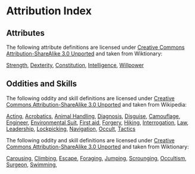 # Attribution Index

## Attributes
The following attribute definitions are licensed under [Creative Commons Attribution-ShareAlike 3.0 Unported](http://creativecommons.org/licenses/by/3.0/) and taken from Wiktionary:

[Strength](http://en.wiktionary.org/wiki/strong), [Dexterity](http://en.wiktionary.org/wiki/dexterity), [Constitution](http://en.wiktionary.org/wiki/constitution), [Intelligence](http://en.wiktionary.org/wiki/intellect), [Willpower](http://en.wiktionary.org/wiki/willpower)

## Oddities and Skills
The following oddity and skill definitions are licensed under [Creative Commons Attribution-ShareAlike 3.0 Unported](http://creativecommons.org/licenses/by/3.0/) and taken from Wikipedia:

[Acting](https://en.wikipedia.org/wiki/Acting), [Acrobatics](https://en.wikipedia.org/wiki/Acrobatics), [Animal Handling](https://en.wikipedia.org/wiki/Animal_handler), [Diagnosis](https://en.wikipedia.org/wiki/Diagnosis), [Disguise](https://en.wikipedia.org/wiki/Disguise), [Camouflage](https://en.wikipedia.org/wiki/Camouflage), [Engineer](https://en.wikipedia.org/wiki/Engineer#Specialization_and_management), [Environmental Suit](https://en.wikipedia.org/wiki/Environmental_suit), [First aid](https://en.wikipedia.org/wiki/First_aid), [Forgery](http://en.wikipedia.org/wiki/Forgery), [Hiking](http://en.wikipedia.org/wiki/Hiking), [Interrogation](http://en.wikipedia.org/wiki/Interrogation), [Law](http://en.wikipedia.org/wiki/Law), [Leadership](http://en.wikipedia.org/wiki/Leadership), [Lockpicking](http://en.wikipedia.org/wiki/Lock_picking), [Navigation](https://en.wikipedia.org/wiki/Navigation), [Occult](https://en.wikipedia.org/wiki/Occult), [Tactics](http://en.wikipedia.org/wiki/Tactic_%28method%29)


The following oddity and skill definitions are licensed under [Creative Commons Attribution-ShareAlike 3.0 Unported](http://creativecommons.org/licenses/by/3.0/) and taken from Wiktionary:

[Carousing](https://en.wiktionary.org/wiki/carouse), [Climbing](https://en.wiktionary.org/wiki/climb), [Escape](https://en.wiktionary.org/wiki/escape), [Foraging](https://en.wiktionary.org/wiki/forage), [Jumping](http://en.wiktionary.org/wiki/jump), [Scrounging](http://en.wiktionary.org/wiki/scrounge), [Occultism](http://en.wiktionary.org/wiki/occultism), [Surgeon](http://en.wiktionary.org/wiki/surgeon), [Swimming](http://en.wiktionary.org/wiki/swim),

